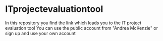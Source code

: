 # ITprojectevaluationtool
In this repository you find the link which leads you to the IT project evaluation tool
You can use the public account from "Andrea McKenzie" or sign up and use your own account 
